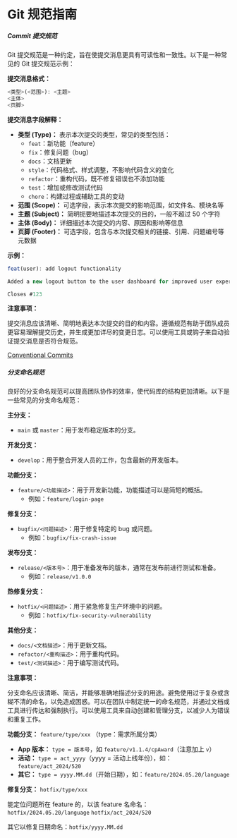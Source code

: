 # Git 规范指南

##### Commit 提交规范

Git 提交规范是一种约定，旨在使提交消息更具有可读性和一致性。以下是一种常见的 Git 提交规范示例：

**提交消息格式：**

```javascript
<类型>(<范围>): <主题>
<主体>
<页脚>
```

**提交消息字段解释：**

- **类型 (Type)：** 表示本次提交的类型，常见的类型包括：
  - `feat`：新功能（feature）
  - `fix`：修复问题（bug）
  - `docs`：文档更新
  - `style`：代码格式、样式调整，不影响代码含义的变化
  - `refactor`：重构代码，既不修复错误也不添加功能
  - `test`：增加或修改测试代码
  - `chore`：构建过程或辅助工具的变动
- **范围 (Scope)：** 可选字段，表示本次提交的影响范围，如文件名、模块名等
- **主题 (Subject)：** 简明扼要地描述本次提交的目的，一般不超过 50 个字符
- **主体 (Body)：** 详细描述本次提交的内容、原因和影响等信息
- **页脚 (Footer)：** 可选字段，包含与本次提交相关的链接、引用、问题编号等元数据

**示例：**

```javascript
feat(user): add logout functionality

Added a new logout button to the user dashboard for improved user experience.

Closes #123
```

**注意事项：**

提交消息应该清晰、简明地表达本次提交的目的和内容。遵循规范有助于团队成员更容易理解提交历史，并生成更加详尽的变更日志。可以使用工具或钩子来自动验证提交消息是否符合规范。

[Conventional Commits](https://www.conventionalcommits.org/en/v1.0.0/)

##### 分支命名规范

良好的分支命名规范可以提高团队协作的效率，使代码库的结构更加清晰。以下是一些常见的分支命名规范：

**主分支：**

- `main` 或 `master`：用于发布稳定版本的分支。

**开发分支：**

- `develop`：用于整合开发人员的工作，包含最新的开发版本。

**功能分支：**

- `feature/<功能描述>`：用于开发新功能，功能描述可以是简短的概括。
  - 例如：`feature/login-page`

**修复分支：**

- `bugfix/<问题描述>`：用于修复特定的 bug 或问题。
  - 例如：`bugfix/fix-crash-issue`

**发布分支：**

- `release/<版本号>`：用于准备发布的版本，通常在发布前进行测试和准备。
  - 例如：`release/v1.0.0`

**热修复分支：**

- `hotfix/<问题描述>`：用于紧急修复生产环境中的问题。
  - 例如：`hotfix/fix-security-vulnerability`

**其他分支：**

- `docs/<文档描述>`：用于更新文档。
- `refactor/<重构描述>`：用于重构代码。
- `test/<测试描述>`：用于编写测试代码。

**注意事项：**

分支命名应该清晰、简洁，并能够准确地描述分支的用途。避免使用过于复杂或含糊不清的命名，以免造成困惑。可以在团队中制定统一的命名规范，并通过文档或工具进行传达和强制执行。可以使用工具来自动创建和管理分支，以减少人为错误和重复工作。

**功能分支：** `feature/type/xxx` （type：需求所属分类）
- **App 版本：** `type = 版本号`，如 `feature/v1.1.4/cpAward`（注意加上 `v`）
- **活动：** `type = act_yyyy`（yyyy = 活动上线年份），如：`feature/act_2024/520`
- **其它：** `type = yyyy.MM.dd`（开始日期），如：`feature/2024.05.20/language`

**修复分支：** `hotfix/type/xxx`

能定位问题所在 feature 的，以该 feature 名命名：`hotfix/2024.05.20/language` `hotfix/act_2024/520`

其它以修复日期命名：`hotfix/yyyy.MM.dd`

